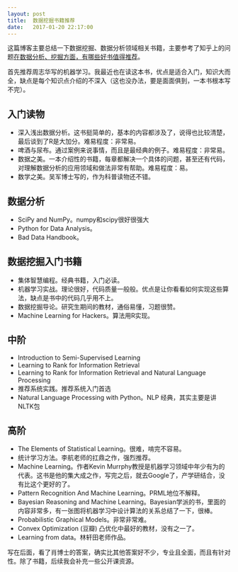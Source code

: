 ```yaml
---
layout: post
title:  数据挖掘书籍推荐
date:   2017-01-20 22:17:00
---
```

这篇博客主要总结一下数据挖掘、数据分析领域相关书籍，主要参考了知乎上的问题[在数据分析、挖掘方面，有哪些好书值得推荐](https://www.zhihu.com/question/20757000)。

首先推荐周志华写的机器学习。我最近也在读这本书，优点是适合入门，知识大而全，缺点是每个知识点介绍的不深入（这也没办法，要是面面俱到，一本书根本写不完）。
## 入门读物
 - 深入浅出数据分析。这书挺简单的，基本的内容都涉及了，说得也比较清楚，最后谈到了R是大加分。难易程度：非常易。
 - 啤酒与尿布。通过案例来说事情，而且是最经典的例子。难易程度：非常易。
 - 数据之美。一本介绍性的书籍，每章都解决一个具体的问题，甚至还有代码，对理解数据分析的应用领域和做法非常有帮助。难易程度：易。
 - 数学之美。吴军博士写的，作为科普读物还不错。

## 数据分析
- SciPy and NumPy。numpy和scipy很好很强大
- Python for Data Analysis。
- Bad Data Handbook。

## 数据挖掘入门书籍
- 集体智慧编程。经典书籍，入门必读。
- 机器学习实战。理论很好，代码质量一般般。优点是让你看看如何实现这些算法，缺点是书中的代码几乎用不上。
- 数据挖掘导论。研究生期间的教材，通俗易懂，习题很赞。
- Machine Learning for Hackers。算法用R实现。

## 中阶
- Introduction to Semi-Supervised Learning
- Learning to Rank for Information Retrieval
- Learning to Rank for Information Retrieval and Natural Language Processing
- 推荐系统实践。推荐系统入门首选
- Natural Language Processing with Python。NLP 经典，其实主要是讲NLTK包

## 高阶
- The Elements of Statistical Learning。很难，啃完不容易。
- 统计学习方法。李航老师的扛鼎之作，强烈推荐。
- Machine Learning。作者Kevin Murrphy教授是机器学习领域中年少有为的代表。这书是他的集大成之作，写完之后，就去Google了，产学研结合，没有比这个更好的了。
- Pattern Recognition And Machine Learning。PRML地位不解释。
- Bayesian Reasoning and Machine Learning。Bayesian学派的书，里面的内容非常多，有一张图将机器学习中设计算法的关系总结了一下，很棒。
- Probabilistic Graphical Models。非常非常难。
- Convex Optimization (豆瓣) 凸优化中最好的教材，没有之一了。
- Learning from data。林轩田老师作品。

写在后面，看了肖博士的答案，确实比其他答案好不少，专业且全面，而且有针对性。除了书籍，后续我会补充一些公开课资源。
